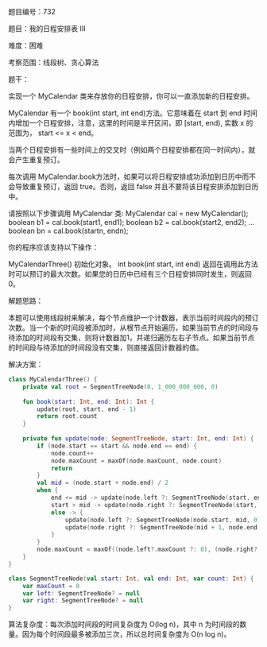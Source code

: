 题目编号：732

题目：我的日程安排表 III

难度：困难

考察范围：线段树、贪心算法

题干：

实现一个 MyCalendar 类来存放你的日程安排，你可以一直添加新的日程安排。

MyCalendar 有一个 book(int start, int end)方法。它意味着在 start 到 end 时间内增加一个日程安排，注意，这里的时间是半开区间，即 [start, end), 实数 x 的范围为，  start <= x < end。

当两个日程安排有一些时间上的交叉时（例如两个日程安排都在同一时间内），就会产生重复预订。

每次调用 MyCalendar.book方法时，如果可以将日程安排成功添加到日历中而不会导致重复预订，返回 true。否则，返回 false 并且不要将该日程安排添加到日历中。

请按照以下步骤调用 MyCalendar 类: MyCalendar cal = new MyCalendar(); boolean b1 = cal.book(start1, end1); boolean b2 = cal.book(start2, end2); ... boolean bn = cal.book(startn, endn);

你的程序应该支持以下操作：

MyCalendarThree() 初始化对象。
int book(int start, int end) 返回在调用此方法时可以预订的最大次数。如果您的日历中已经有三个日程安排同时发生，则返回 0。

解题思路：

本题可以使用线段树来解决，每个节点维护一个计数器，表示当前时间段内的预订次数。当一个新的时间段被添加时，从根节点开始遍历，如果当前节点的时间段与待添加的时间段有交集，则将计数器加1，并递归遍历左右子节点。如果当前节点的时间段与待添加的时间段没有交集，则直接返回计数器的值。

解决方案：

```kotlin
class MyCalendarThree() {
    private val root = SegmentTreeNode(0, 1_000_000_000, 0)
    
    fun book(start: Int, end: Int): Int {
        update(root, start, end - 1)
        return root.count
    }
    
    private fun update(node: SegmentTreeNode, start: Int, end: Int) {
        if (node.start == start && node.end == end) {
            node.count++
            node.maxCount = maxOf(node.maxCount, node.count)
            return
        }
        val mid = (node.start + node.end) / 2
        when {
            end <= mid -> update(node.left ?: SegmentTreeNode(start, end, 0), start, end)
            start > mid -> update(node.right ?: SegmentTreeNode(start, end, 0), start, end)
            else -> {
                update(node.left ?: SegmentTreeNode(node.start, mid, 0), start, mid)
                update(node.right ?: SegmentTreeNode(mid + 1, node.end, 0), mid + 1, end)
            }
        }
        node.maxCount = maxOf((node.left?.maxCount ?: 0), (node.right?.maxCount ?: 0), node.count)
    }
}

class SegmentTreeNode(val start: Int, val end: Int, var count: Int) {
    var maxCount = 0
    var left: SegmentTreeNode? = null
    var right: SegmentTreeNode? = null
}
```

算法复杂度：每次添加时间段的时间复杂度为 O(log n)，其中 n 为时间段的数量。因为每个时间段最多被添加三次，所以总时间复杂度为 O(n log n)。